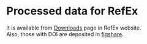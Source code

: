 # Processed data for RefEx
It is available from [Downloads](http://refex.dbcls.jp/download.php?lang=en) page in RefEx website.  
Also, those with DOI are deposited in [figshare](https://figshare.com/search?q=refex&quick=1).
